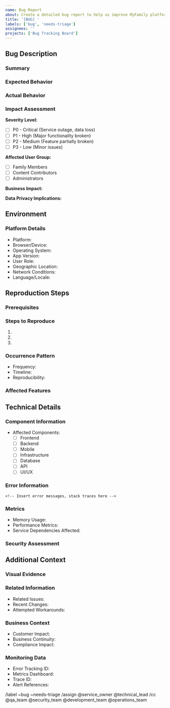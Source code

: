```yaml
---
name: Bug Report
about: Create a detailed bug report to help us improve MyFamily platform
title: '[BUG] '
labels: ['bug', 'needs-triage']
assignees: ''
projects: ['Bug Tracking Board']
---
```


## Bug Description
### Summary
<!-- Provide a clear and concise description of the bug -->

### Expected Behavior
<!-- Describe what should happen -->

### Actual Behavior
<!-- Describe what actually happens -->

### Impact Assessment
**Severity Level:** <!-- Choose one -->
- [ ] P0 - Critical (Service outage, data loss)
- [ ] P1 - High (Major functionality broken)
- [ ] P2 - Medium (Feature partially broken)
- [ ] P3 - Low (Minor issues)

**Affected User Group:**
- [ ] Family Members
- [ ] Content Contributors
- [ ] Administrators

**Business Impact:**
<!-- Describe the impact on business operations -->

**Data Privacy Implications:**
<!-- Note any potential data privacy or security concerns -->

## Environment
### Platform Details
- Platform: <!-- Web/Mobile/Both -->
- Browser/Device: <!-- e.g., Chrome 96.0.4664.93, iPhone 13 -->
- Operating System: <!-- e.g., Windows 11, iOS 15.2 -->
- App Version: <!-- e.g., 1.2.3 -->
- User Role: <!-- e.g., Family Admin, Content Contributor -->
- Geographic Location: <!-- e.g., Israel, Europe -->
- Network Conditions: <!-- e.g., Wifi, 4G -->
- Language/Locale: <!-- e.g., en-US, he-IL -->

## Reproduction Steps
### Prerequisites
<!-- List any required preconditions -->

### Steps to Reproduce
1. 
2. 
3. 

### Occurrence Pattern
- Frequency: <!-- e.g., Always, Intermittent -->
- Timeline: <!-- When was it first noticed -->
- Reproducibility: <!-- e.g., 100%, 50% -->

### Affected Features
<!-- List all affected features/functionality -->

## Technical Details
### Component Information
- Affected Components:
  - [ ] Frontend
  - [ ] Backend
  - [ ] Mobile
  - [ ] Infrastructure
  - [ ] Database
  - [ ] API
  - [ ] UI/UX

### Error Information
```
<!-- Insert error messages, stack traces here -->
```

### Metrics
- Memory Usage: <!-- if applicable -->
- Performance Metrics: <!-- if applicable -->
- Service Dependencies Affected: <!-- list affected services -->

### Security Assessment
<!-- Note any security implications -->

## Additional Context
### Visual Evidence
<!-- Attach screenshots or videos if available -->

### Related Information
- Related Issues: <!-- #issue-numbers -->
- Recent Changes: <!-- Any recent deployments or changes -->
- Attempted Workarounds: <!-- List any attempted solutions -->

### Business Context
- Customer Impact: <!-- Describe impact on end users -->
- Business Continuity: <!-- Note any business continuity concerns -->
- Compliance Impact: <!-- Note any regulatory compliance issues -->

### Monitoring Data
<!-- Auto-populated by monitoring systems -->
- Error Tracking ID: <!-- ELK Stack reference -->
- Metrics Dashboard: <!-- Grafana dashboard link -->
- Trace ID: <!-- Jaeger trace ID -->
- Alert References: <!-- Related alert IDs -->

/label ~bug ~needs-triage
/assign @service_owner @technical_lead
/cc @qa_team @security_team @development_team @operations_team